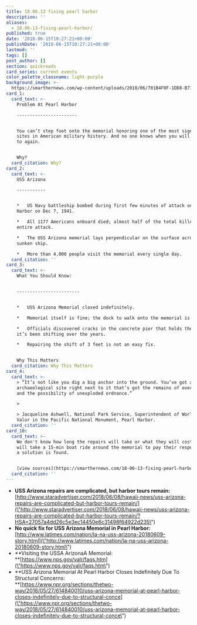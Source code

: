 ```yaml
---
title: 18.06.13 fixing pearl harbor
description: ''
aliases:
  - 18-06-13-fixing-pearl-harbor/
published: true
date: '2018-06-15T10:27:21+00:00'
publishDate: '2018-06-15T10:27:21+00:00'
lastmod: ''
tags: []
post_author: []
section: quickreads
card_series: current events
color_palette_classname: light-purple
background_image: >-
  https://smarthernews.com/wp-content/uploads/2018/06/701B4F0F-1DD8-B71B-0B4627F6D9FA6440ThumbXLrg.png
card_1:
  card_text: >-
    Problem At Pearl Harbor

    -----------------------


    You can’t step foot onto the memorial honoring one of the most significant
    sites in American military history. And no one knows when you will be able
    to again.


    Why?
  card_citation: Why?
card_2:
  card_text: >-
    USS Arizona

    -----------


    *   US Navy battleship bombed during first few minutes of attack on Pearl
    Harbor on Dec 7, 1941.

    *   All 1177 Americans onboard died; almost half of the total killed during
    entire attack.

    *   The USS Arizona memorial lays perpendicular on the surface across the
    sunken ship.

    *   More than 4,000 people visit the memorial every single day.
  card_citation: ''
card_3:
  card_text: >-
    What You Should Know:  


    ------------------------


    *   USS Arizona Memorial closed indefinitely.

    *   Memorial itself is fine; the dock to walk onto the memorial is not.

    *   Officials discovered cracks in the concrete pier that holds the dock;
    it’s been shifting over the years.

    *   Repairing the shift of 3 feet is not an easy fix.


    Why This Matters
  card_citation: Why This Matters
card_4:
  card_text: >-
    > “It’s not like you dig a big anchor into the ground. You’ve got an
    archaeological site right next to it that’s got the remains of over 900 men
    and the possibility of unexploded ordnance.”

    > 

    > Jacqueline Ashwell, National Park Service, Superintendent of World War II
    Valor in the Pacific National Monument, Pearl Harbor.
  card_citation: ''
card_10:
  card_text: >-
    We don't know how long the repairs will take or what they will cost. Guests
    will take a 15-min boat ride around the memorial to pay their respects until
    a solution is found.


    [view sources](https://smarthernews.com/18-06-13-fixing-pearl-harbor/)
  card_citation: ''
---
```

*   **USS Arizona repairs are complicated, but harbor tours remain:**  
    [http://www.staradvertiser.com/2018/06/08/hawaii-news/uss-arizona-repairs-are-complicated-but-harbor-tours-remain/](\"http://www.staradvertiser.com/2018/06/08/hawaii-news/uss-arizona-repairs-are-complicated-but-harbor-tours-remain/?HSA=27057a4dd26c5e3ec14450e6c31498f64922d235\")
*   **No quick fix for USS Arizona Memorial in Pearl Harbor:**[http://www.latimes.com/nation/la-na-uss-arizona-20180609-story.html](\"http://www.latimes.com/nation/la-na-uss-arizona-20180609-story.html\")
*   **Visiting the USSA ArizonaA Memorial:  
    **[https://www.nps.gov/valr/faqs.htm](\"https://www.nps.gov/valr/faqs.htm\")
*   **USS Arizona Memorial At Pearl Harbor Closes Indefinitely Due To Structural Concerns:  
    **[https://www.npr.org/sections/thetwo-way/2018/05/27/614840010/uss-arizona-memorial-at-pearl-harbor-closes-indefinitely-due-to-structural-conce](\"https://www.npr.org/sections/thetwo-way/2018/05/27/614840010/uss-arizona-memorial-at-pearl-harbor-closes-indefinitely-due-to-structural-conce\")